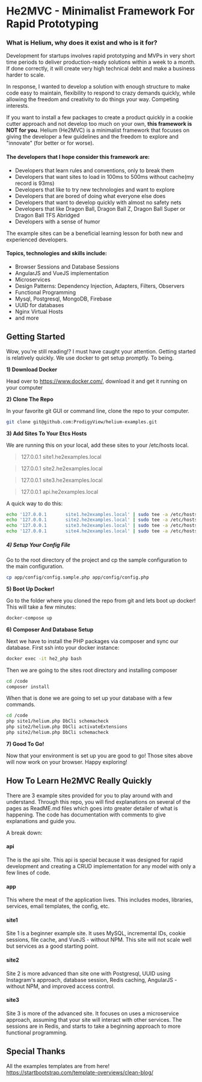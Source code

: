# He2MVC - Minimalist Framework For Rapid Prototyping
### What is Helium, why does it exist and who is it for?

Development for startups involves rapid prototyping and MVPs in very short time periods to deliver production-ready solutions within a week to a month. If done correctly, it will create very high technical debt and make a business harder to scale.

In response, I wanted to develop a solution with enough structure to make code easy to maintain, flexibility to respond to crazy demands quickly, while allowing the freedom and creativity to do things your way. Competing interests.

If you want to install a few packages to create a product quickly in a cookie cutter approach and not develop too much on your own, **this framework is NOT for you**. Helium (He2MVC) is a minimalist framework that focuses on giving the developer a few guidelines and the freedom to explore and "innovate" (for better or for worse). 

#### The developers that I hope consider this framework are:
- Developers that learn rules and conventions, only to break them
- Developers that want sites to load in 100ms to 500ms without cache(my record is 93ms)
- Developers that like to try new technologies and want to explore
- Developers that are bored of doing what everyone else does
- Developers that want to develop quickly with almost no safety nets
- Developers that like Dragon Ball, Dragon Ball Z, Dragon Ball Super or Dragon Ball TFS Abridged
- Developers with a sense of humor

The example sites can be a beneficial learning lesson for both new and experienced developers.
#### Topics, technologies and skills include:
- Browser Sessions and Database Sessions
- AngularJS and VueJS implementation
- Microservices
- Design Patterns: Dependency Injection, Adapters, Filters, Observers
- Functional Programming
- Mysql, Postgresql, MongoDB, Firebase
- UUID for databases
- Nginx Virtual Hosts
- and more

## Getting Started
Wow, you're still reading!? I must have caught your attention. Getting started is relatively quickly. We use docker to get setup promptly. To being.

**1) Download Docker**

Head over to https://www.docker.com/, download it and get it running on your computer

**2) Clone The Repo**

In your favorite git GUI or command line, clone the repo to your computer.
```bash
git clone git@github.com:ProdigyView/helium-examples.git
```

**3) Add Sites To Your Etcs Hosts**

We are running this on your local, add these sites to your /etc/hosts local.
> 127.0.0.1       site1.he2examples.local

> 127.0.0.1       site2.he2examples.local

> 127.0.0.1       site3.he2examples.local

> 127.0.0.1       api.he2examples.local

A quick way to do this:
```bash
echo '127.0.0.1       site1.he2examples.local' | sudo tee -a /etc/hosts
echo '127.0.0.1       site2.he2examples.local' | sudo tee -a /etc/hosts
echo '127.0.0.1       site3.he2examples.local' | sudo tee -a /etc/hosts
echo '127.0.0.1       site4.he2examples.local' | sudo tee -a /etc/hosts
```

##### 4) Setup Your Config File

Go to the root directory of the project and cp the sample configuration to the main configuration.
```bash
cp app/config/config.sample.php app/config/config.php
```

**5) Boot Up Docker!**

Go to the folder where you cloned the repo from git and lets boot up docker! This will take a few minutes:
```bash
docker-compose up
```

**6) Composer And Database Setup**

Next we have to install the PHP packages via composer and sync our database. First ssh into your docker instance:
```bash
docker exec -it he2_php bash
```
Then we are going to the sites root directory and installing composer
```bash
cd /code
composer install
```
When that is done we are going to set up your database with a few commands.
```bash
cd /code
php site1/helium.php DbCli schemacheck
php site2/helium.php DbCli activateExtensions
php site2/helium.php DbCli schemacheck
```

**7) Good To Go!**

Now that your environment is set up you are good to go! Those sites above will now work on your browser. Happy exploring!

## How To Learn He2MVC Really Quickly
There are 3 example sites provided for you to play around with and understand. Through this repo, you will find explanations on several of the pages as ReadME.md files which goes into greater detailer of what is happening. The code has documentation with comments to give explanations and guide you. 

A break down:

#### api
The is the api site. This api is special because it was designed for rapid development and creating a CRUD implementation for any model with only a few lines of code.

#### app
This where the meat of the application lives. This includes modes, libraries, services, email templates, the config, etc.

#### site1
Site 1 is a beginner example site. It uses MySQL, incremental IDs, cookie sessions, file cache, and VueJS - without NPM. This site will not scale well but services as a good starting point.

#### site2
Site 2 is more advanced than site one with Postgresql, UUID using Instagram's approach, database session, Redis caching, AngularJS - without NPM, and improved access control.

#### site3
Site 3 is more of the advanced site. It focuses on uses a microservice approach, assuming that your site will interact with other services. The sessions are in Redis, and starts to take a beginning approach to more functional programming.

## Special Thanks
All the examples templates are from here!
https://startbootstrap.com/template-overviews/clean-blog/